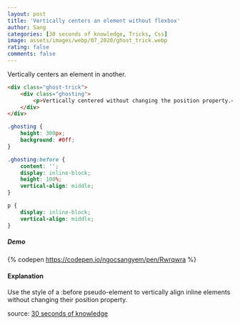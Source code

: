 ```yaml
---
layout: post
title: 'Vertically centers an element without flexbox'
author: Sang
categories: [30 seconds of knowledge, Tricks, Css]
image: assets/images/webp/07_2020/ghost_trick.webp
rating: false
comments: false
---
```


Vertically centers an element in another.

```html
<div class="ghost-trick">
	<div class="ghosting">
		<p>Vertically centered without changing the position property.</p>
	</div>
</div>
```

```css
.ghosting {
	height: 300px;
	background: #0ff;
}

.ghosting:before {
	content: '';
	display: inline-block;
	height: 100%;
	vertical-align: middle;
}

p {
	display: inline-block;
	vertical-align: middle;
}
```

##### Demo

{% codepen https://codepen.io/ngocsangyem/pen/Rwrqwra %}

#### Explanation

Use the style of a :before pseudo-element to vertically align inline elements without changing their position property.

source: [30 seconds of knowledge](https://30secondsofknowledge.com/)
